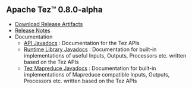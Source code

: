 <!--
   Licensed to the Apache Software Foundation (ASF) under one or more
   contributor license agreements.  See the NOTICE file distributed with
   this work for additional information regarding copyright ownership.
   The ASF licenses this file to You under the Apache License, Version 2.0
   (the "License"); you may not use this file except in compliance with
   the License.  You may obtain a copy of the License at

       http://www.apache.org/licenses/LICENSE-2.0

   Unless required by applicable law or agreed to in writing, software
   distributed under the License is distributed on an "AS IS" BASIS,
   WITHOUT WARRANTIES OR CONDITIONS OF ANY KIND, either express or implied.
   See the License for the specific language governing permissions and
   limitations under the License.
-->

<head><title>Apache Tez&trade; 0.8.0-alpha</title></head>

Apache Tez&trade; 0.8.0-alpha
----------------------

- [Download Release Artifacts](http://archive.apache.org/dist/tez/0.8.0-alpha/)
- [Release Notes](0.8.0-alpha/release-notes.txt)
- Documentation
    - [API Javadocs](0.8.0-alpha/tez-api-javadocs/index.html) : Documentation for the Tez APIs
    - [Runtime Library Javadocs](0.8.0-alpha/tez-runtime-library-javadocs/index.html) : Documentation for built-in implementations of useful Inputs, Outputs, Processors etc. written based on the Tez APIs 
    - [Tez Mapreduce Javadocs](0.8.0-alpha/tez-mapreduce-javadocs/index.html) : Documentation for built-in implementations of Mapreduce compatible Inputs, Outputs, Processors etc. written based on the Tez APIs 

